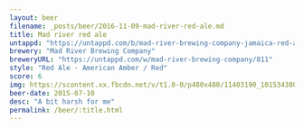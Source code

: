 ```yaml
---
layout: beer
filename: _posts/beer/2016-11-09-mad-river-red-ale.md
title: Mad river red ale
untappd: "https://untappd.com/b/mad-river-brewing-company-jamaica-red-ale/8289"
brewery: "Mad River Brewing Company"
breweryURL: "https://untappd.com/w/mad-river-brewing-company/811"
style: "Red Ale - American Amber / Red"
score: 6
img: https://scontent.xx.fbcdn.net/v/t1.0-0/p480x480/11403190_10153438037108745_3712451184954693803_n.jpg?oh=00fc0a3e22c81ddc112ee198e8884e2c&oe=5904F7B5
beer-date: 2015-07-10
desc: "A bit harsh for me"
permalink: /beer/:title.html
---
```

